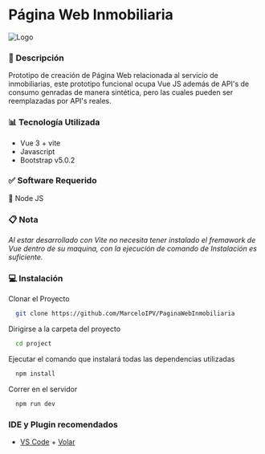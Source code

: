 
# Página Web Inmobiliaria

![Logo](https://i0.wp.com/tuinmobiliariauio.com/wp-content/uploads/2018/05/cropped-TU-INMOBILIARIA-LOGO.png)

### 📝 Descripción

Prototipo de creación de Página Web relacionada al servicio de inmobiliarias, este prototipo funcional ocupa Vue JS además de API's de consumo genradas de manera sintética, pero las cuales pueden ser reemplazadas por API's reales.

### 📊 Tecnología Utilizada

- Vue 3 + vite
- Javascript
- Bootstrap v5.0.2

### ✅ Software Requerido

🔹 Node JS

### 📋 Nota

*Al estar desarrollado con Vite no necesita tener instalado el fremawork de Vue dentro de su maquina, con la ejecución de comando de Instalación es suficiente.*



### 💻 Instalación

Clonar el Proyecto

```bash
  git clone https://github.com/MarceloIPV/PaginaWebInmobiliaria
```

Dirigirse a la carpeta del proyecto

```bash
  cd project
```

Ejecutar el comando que instalará todas las dependencias utilizadas

```bash
  npm install
```

Correr en el servidor

```bash
  npm run dev
```

### IDE y Plugin recomendados

- [VS Code](https://code.visualstudio.com/) + [Volar](https://marketplace.visualstudio.com/items?itemName=Vue.volar)


